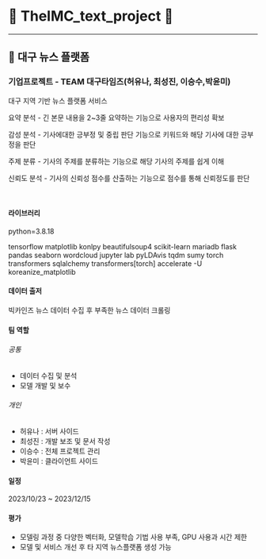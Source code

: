 # 🔹 TheIMC_text_project 🔹

 
----------------------------------------------------------
## 📰 대구 뉴스 플랫폼
### 기업프로젝트 - TEAM 대구타임즈(허유나, 최성진, 이승수,박윤미) 
<p>대구 지역 기반 뉴스 플랫폼 서비스</p>
<p>요약 분석 - 긴 본문 내용을 2~3줄 요약하는 기능으로 사용자의 편리성 확보</p>
<p>감성 분석 - 기사에대한 긍부정 및 중립 판단 기능으로 키워드와 해당 기사에 대한 긍부정을 판단</p>
<p>주제 분류 - 기사의 주제를 분류하는 기능으로 해당 기사의 주제를 쉽게 이해</p>
<p>신뢰도 분석 - 기사의 신뢰성 점수를 산출하는 기능으로 점수를 통해 신뢰정도를 판단</p>
<br>

#### 라이브러리
<p>python=3.8.18</p>
<p>tensorflow matplotlib konlpy beautifulsoup4 scikit-learn mariadb flask pandas seaborn wordcloud jupyter lab pyLDAvis tqdm sumy torch transformers sqlalchemy transformers[torch] accelerate -U koreanize_matplotlib</p>

#### 데이터 출저
<p>빅카인즈 뉴스 데이터 수집 후 부족한 뉴스 데이터 크롤링</p>

#### 팀 역할
###### 공통
- 데이터 수집 및 분석
- 모델 개발 및 보수
###### 개인
- 허유나 : 서버 사이드
- 최성진 : 개발 보조 및 문서 작성
- 이승수 : 전체 프로젝트 관리
- 박윤미 : 클라이언트 사이드

#### 일정
2023/10/23 ~ 2023/12/15 

#### 평가
- 모델링 과정 중 다양한 벡터화, 모델학습 기법 사용 부족, GPU 사용과 시간 제한 
- 모델 및 서비스 개선 후 타 지역 뉴스플랫폼 생성 가능


